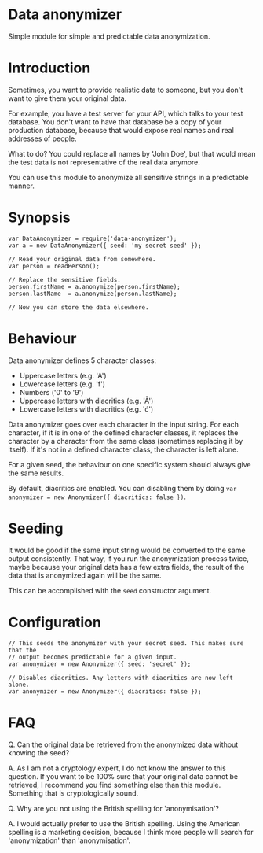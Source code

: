 # Data anonymizer

Simple module for simple and predictable data anonymization.

# Introduction

Sometimes, you want to provide realistic data to someone, but you don't want to give them your original data.

For example, you have a test server for your API, which talks to your test database. You don't want to have that database be a copy of your production database, because that would expose real names and real addresses of people.

What to do? You could replace all names by 'John Doe', but that would mean the test data is not representative of the real data anymore.

You can use this module to anonymize all sensitive strings in a predictable manner.

# Synopsis

```
var DataAnonymizer = require('data-anonymizer');
var a = new DataAnonymizer({ seed: 'my secret seed' });

// Read your original data from somewhere.
var person = readPerson();

// Replace the sensitive fields.
person.firstName = a.anonymize(person.firstName);
person.lastName  = a.anonymize(person.lastName);

// Now you can store the data elsewhere.
```

# Behaviour

Data anonymizer defines 5 character classes:

  * Uppercase letters (e.g. 'A')
  * Lowercase letters (e.g. 'f')
  * Numbers ('0' to '9')
  * Uppercase letters with diacritics (e.g. 'Å')
  * Lowercase letters with diacritics (e.g. 'ć')

Data anonymizer goes over each character in the input string. For each character, if it is in one of the defined character classes, it replaces the character by a character from the same class (sometimes replacing it by itself). If it's not in a defined character class, the character is left alone.

For a given seed, the behaviour on one specific system should always give the same results.

By default, diacritics are enabled. You can disabling them by doing `var anonymizer = new Anonymizer({ diacritics: false })`.

# Seeding

It would be good if the same input string would be converted to the same output consistently. That way, if you run the anonymization process twice, maybe because your original data has a few extra fields, the result of the data that is anonymized again will be the same.

This can be accomplished with the `seed` constructor argument.

# Configuration

```
// This seeds the anonymizer with your secret seed. This makes sure that the
// output becomes predictable for a given input.
var anonymizer = new Anonymizer({ seed: 'secret' });

// Disables diacritics. Any letters with diacritics are now left alone.
var anonymizer = new Anonymizer({ diacritics: false });
```

# FAQ

Q. Can the original data be retrieved from the anonymized data without knowing the seed?

A. As I am not a cryptology expert, I do not know the answer to this question. If you want to be 100% sure that your original data cannot be retrieved, I recommend you find something else than this module. Something that is cryptologically sound.

Q. Why are you not using the British spelling for 'anonymisation'?

A. I would actually prefer to use the British spelling. Using the American spelling is a marketing decision, because I think more people will search for 'anonymization' than 'anonymisation'.
